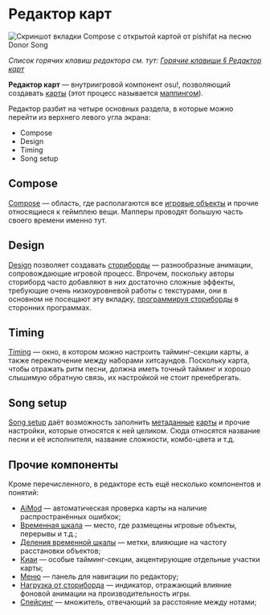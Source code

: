 # Редактор карт

![Скриншот вкладки Compose с открытой картой от pishifat на песню Donor Song](img/compose.jpg)

*Список горячих клавиш редактора см. тут: [Горячие клавиши § Редактор карт](/wiki/Client/Keyboard_shortcuts#режим-редактирования-карт)*

**Редактор карт** — внутриигровой компонент osu!, позволяющий создавать [карты](/wiki/Beatmap) (этот процесс называется [маппингом](/wiki/Beatmapping)).

Редактор разбит на четыре основных раздела, в которые можно перейти из верхнего левого угла экрана:

- Compose
- Design
- Timing
- Song setup

## Compose

[Compose](/wiki/Client/Beatmap_editor/Compose) — область, где располагаются все [игровые объекты](/wiki/Gameplay/Hit_object) и прочие относящиеся к геймплею вещи. Мапперы проводят большую часть своего времени именно тут.

## Design

[Design](/wiki/Client/Beatmap_editor/Design) позволяет создавать [сториборды](/wiki/Storyboard) — разнообразные анимации, сопровождающие игровой процесс. Впрочем, поскольку авторы сториборд часто добавляют в них достаточно сложные эффекты, требующие очень низкоуровневой работы с текстурами, они в основном не посещают эту вкладку, [программируя сториборды](/wiki/Storyboard/Scripting) в сторонних программах.

## Timing

[Timing](/wiki/Client/Beatmap_editor/Timing) — окно, в котором можно настроить тайминг-секции карты, а также переключение между наборами хитсаундов. Поскольку карта, чтобы отражать ритм песни, должна иметь точный тайминг и хорошо слышимую обратную связь, их настройкой не стоит пренебрегать.

## Song setup

[Song setup](/wiki/Client/Beatmap_editor/Song_setup) даёт возможность заполнить [метаданные](/wiki/Client/Beatmap_editor/Song_setup#song-and-map-meta-data) [карты](/wiki/Beatmap) и прочие настройки, которые относятся к ней целиком. Сюда относятся название песни и её исполнителя, название сложности, комбо-цвета и т.д.

## Прочие компоненты

Кроме перечисленного, в редакторе есть ещё несколько компонентов и понятий:

- [AiMod](AiMod) — автоматическая проверка карты на наличие распространённых ошибкок;
- [Временная шкала](Timelines) — место, где размещены игровые объекты, перерывы и т.д.;
- [Деления временной шкалы](Beat_Snap_Divisor) — метки, влияющие на частоту расстановки объектов;
- [Киаи](/wiki/Gameplay/Kiai_time) — особые тайминг-секции, акцентирующие отдельные участки карты;
- [Меню](Menu) — панель для навигации по редактору;
- [Нагрузка от сториборда](SB_Load) — индикатор, отражающий влияние фоновой анимации на производительность игры.
- [Спейсинг](Distance_snap) — множитель, отвечающий за расстояние между нотами;
